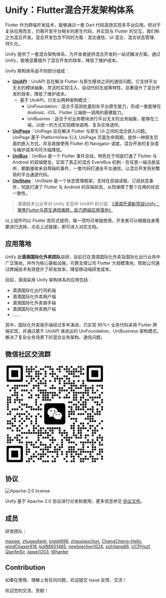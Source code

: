 # Unify：Flutter混合开发架构体系

Flutter 作为跨端开发技术，能够通过一套 Dart 代码高效实现多平台应用。但对于复杂应用而言，仍需开发平台相关的原生代码，并实现与 Flutter 的交互，我们称之为混合开发。混合开发包含不同的方面：混合通信、UI 混合、混合状态管理、持久化。

Unify 提供了一套混合架构体系，为开发者提供混合开发的一站式解决方案。通过 Unify，能够显著提升了混合开发的效率，降低了维护成本。

Unify 架构体系由不同部分组成：

- **[UniAPI](https://github.com/didi/Unify/tree/master/packages/unify_uni_api)**：UniAPI 旨在解决 Flutter 与原生模块之间的通信问题。它支持平台无关的模块抽象、灵活的实现注入、自动代码生成等特性，显著提升了混合开发的效率，降低了维护成本。
  - 基于 UniAPI，衍生出两种架构模式：
    - UniFoundation：适合于高效批量到处平台原生能力，形成一套能够在 Android、iOS、Flutter 三端统一调用的基建能力。
    - UniBusines：适合于对业务模块进行平台无关的业务抽象，能够在三端，以统一的方式实现模块调用、复杂实体透传。
- **[UniPage](https://github.com/didi/Unify/tree/master/packages/unify_uni_page)**：UniPage 旨在解决 Flutter 与原生 UI 之间的混合嵌入问题。UniPage 基于 PlatformView 引入 UniPage 页面生命周期，提供一种原生页面的嵌入方式，并且直接使用 Flutter 的 Navigator 调度，混合开发的复杂度与维护成本均可大幅降低。
- **[UniBus](https://github.com/didi/Unify/tree/master/packages/unify_uni_bus)**：UniBus 是一个 Flutter 事件总线，特色在于彻底打通了 Flutter 与 Android 的双端壁垒，实现了真正的混合 EventBus 机制 - 在任意一端注册监听，都能接收来自两端的事件，一套代码打通全平台通信。让混合开发告别繁琐的平台通道代码。
- **[UniState](https://github.com/didi/Unify/tree/master/packages/unify_uni_state)**：UniState 是一个状态管理框架，支持在双端读取、订阅状态事件，彻底打通了 Flutter 与 Android 的双端状态，从而保障了整个应用的状态一致性。

> 滴滴技术公众号对 Unify 生态中 UniAPI 的介绍：[《滴滴开源新项目Unify：聚焦Flutter与原生通信难题，助力跨端应用落地》](https://mp.weixin.qq.com/s/Di8czdY3KCqDAYrzEvePrg)

以上组件均以 Flutter 库形式提供，每一项均可单独使用，开发者可以根据自身需要进行选择。点击上述链接，即可进入对应文档。

## 应用落地

Unify 由**滴滴国际化外卖团队**自研，目前已在滴滴国际化外卖及国际化出行业务中广泛落地，并作为核心基础设施，可靠支撑公司 Flutter 大规模落地，帮助公司通过跨端技术有效提升了研发效率，降低移动端研发成本。

目前，滴滴采用 Unify 架构体系的应用包括：

- 滴滴国际化出行司机端
- 滴滴国际化外卖用户端
- 滴滴国际化外卖骑手端
- 滴滴国际化外卖商户端
- ……

其中，国际化外卖骑手端经过多年演进，已实现 95%+ 业务代码采用 Flutter 跨端实现，并通过基于 UniAPI 演进出的 UniFoundation、UniBusiness 架构模式，解决了复杂业务场景下的混合业务架构、通信问题。

## 微信社区交流群

![](doc/public/wx.png)

## 协议

<img alt="Apache-2.0 license" src="https://www.apache.org/img/ASF20thAnniversary.jpg" width="128">

Unify 基于 Apache-2.0 协议进行分发和使用，更多信息参见 [协议文件](LICENSE)。

## 成员

研发团队：

[maxiee](https://github.com/maxiee),
[zhugeafanti](https://github.com/zhugeafanti),
[piglet696](https://github.com/piglet696),
[zhaoxiaochun](https://github.com/zhaoxiaochun),
[ChengCheng-Hello](https://github.com/ChengCheng-Hello),
[windChaser618](https://github.com/windChaser618),
[bql88601485](https://github.com/bql88601485),
[newbiechen1024](https://github.com/newbiechen1024),
[xizhilang66](https://github.com/xizhilang66),
[UCPHszf](https://github.com/UCPHszf),
[QianfeiSir](https://github.com/QianfeiSir),
[jiawei1203](https://github.com/jiawei1203),
[Whanter](https://github.com/Whanter)

## Contribution

如果在使用、理解上有任何问题，欢迎提交 Issue 反馈、交流！

欢迎您的交流、贡献！

